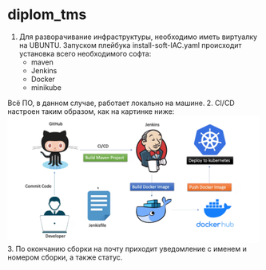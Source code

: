 # diplom_tms
1. Для разворачивание инфраструктуры, необходимо иметь виртуалку на UBUNTU. Запуском плейбука install-soft-IAC.yaml происходит установка всего необходимого софта:
   - maven
   - Jenkins
   - Docker
   - minikube

Всё ПО, в данном случае, работает локально на машине.
2. CI/CD настроен таким образом, как на картинке ниже:
![Image alt](https://github.com/kuran91/diplom_tms/blob/012a5231b87944316ba8f33384b43743480bbef8/cicd.png)
3. По окончанию сборки на почту приходит уведомление с именем и номером сборки, а также статус.
